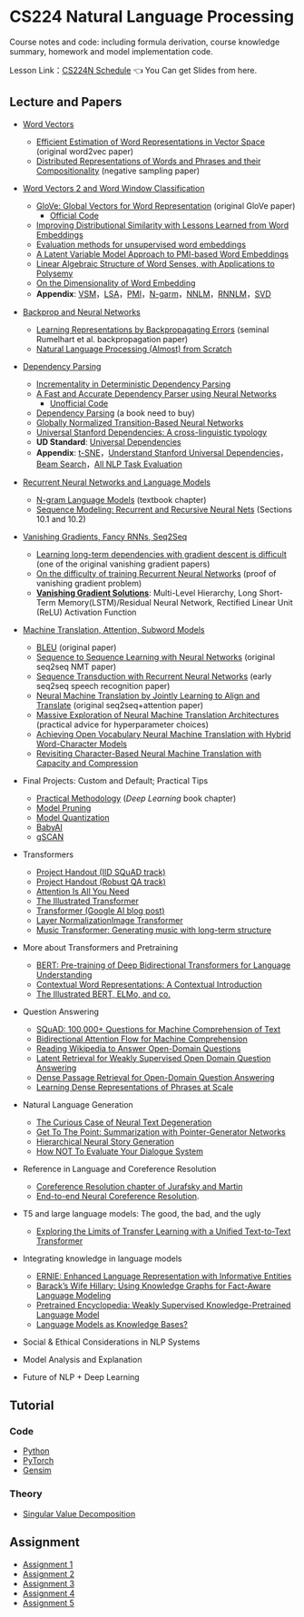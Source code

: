 # CS224 Natural Language Processing

Course notes and code: including formula derivation, course knowledge summary, homework and model implementation code.

Lesson Link：[CS224N Schedule](https://web.stanford.edu/class/cs224n/index.html#schedule) 👈 You Can get Slides from here.

## Lecture and Papers
- [Word Vectors](01_Word_Vectors.md)
  * [Efficient Estimation of Word Representations in Vector Space](http://arxiv.org/pdf/1301.3781.pdf) (original word2vec paper)
  * [Distributed Representations of Words and Phrases and their Compositionality](http://papers.nips.cc/paper/5021-distributed-representations-of-words-and-phrases-and-their-compositionality.pdf) (negative sampling paper)
- [Word Vectors 2 and Word Window Classification](02_Word_Vectors_2.md)
  - [GloVe: Global Vectors for Word Representation](http://nlp.stanford.edu/pubs/glove.pdf) (original GloVe paper)
    - [Official Code](https://nlp.stanford.edu/projects/glove/)
  - [Improving Distributional Similarity with Lessons Learned from Word Embeddings](http://www.aclweb.org/anthology/Q15-1016)
  - [Evaluation methods for unsupervised word embeddings](http://www.aclweb.org/anthology/D15-1036)
  - [A Latent Variable Model Approach to PMI-based Word Embeddings](http://aclweb.org/anthology/Q16-1028)
  - [Linear Algebraic Structure of Word Senses, with Applications to Polysemy](https://transacl.org/ojs/index.php/tacl/article/viewFile/1346/320)
  - [On the Dimensionality of Word Embedding](https://papers.nips.cc/paper/7368-on-the-dimensionality-of-word-embedding.pdf)
  - **Appendix**: [VSM](https://blog.csdn.net/weixin_42398658/article/details/85063004)，[LSA](https://zhuanlan.zhihu.com/p/144367432)，[PMI](https://blog.csdn.net/cj151525/article/details/112804799#:~:text=PMI%20%EF%BC%88%20Pointwise%20Mutual%20Information%20%EF%BC%89%20%E6%9C%BA%E5%99%A8%E5%AD%A6%E4%B9%A0%E7%9B%B8%E5%85%B3%E6%96%87%E7%8C%AE%E9%87%8C%E9%9D%A2%EF%BC%8C%E7%BB%8F%E5%B8%B8%E4%BC%9A%E7%94%A8%E5%88%B0%20PMI,%28x%2Cy%29p%20%28x%29p%20%28y%29%3Dlogp%20%28x%7Cy%29p%20%28x%29%3Dlogp%20%28y%7Cx%29p%20%28y%29%20%E5%9C%A8%E6%A6%82%E7%8E%87%E8%AE%BA%E4%B8%AD%EF%BC%8C%E6%88%91%E4%BB%AC%E7%9F%A5%E9%81%93%EF%BC%8C%E5%A6%82)，[N-garm](https://zhuanlan.zhihu.com/p/32829048)，[NNLM](https://blog.csdn.net/lilong117194/article/details/82018008)，[RNNLM](https://blog.csdn.net/rongsenmeng2835/article/details/108656674)，[SVD](https://zhuanlan.zhihu.com/p/29846048)
  
- [Backprop and Neural Networks](03_Backprop.md)
  - [Learning Representations by Backpropagating Errors](http://www.iro.umontreal.ca/~vincentp/ift3395/lectures/backprop_old.pdf) (seminal Rumelhart et al. backpropagation paper)
  - [Natural Language Processing (Almost) from Scratch](http://www.jmlr.org/papers/volume12/collobert11a/collobert11a.pdf)

- [Dependency Parsing](04_Dependency_Parsing.md)
  - [Incrementality in Deterministic Dependency Parsing](https://www.aclweb.org/anthology/W/W04/W04-0308.pdf)
  - [A Fast and Accurate Dependency Parser using Neural Networks](https://www.emnlp2014.org/papers/pdf/EMNLP2014082.pdf)
    - [Unofficial Code](https://github.com/akjindal53244/dependency_parsing_tf)
  - [Dependency Parsing](http://www.morganclaypool.com/doi/abs/10.2200/S00169ED1V01Y200901HLT002) (a book need to buy)
  - [Globally Normalized Transition-Based Neural Networks](https://arxiv.org/pdf/1603.06042.pdf)
  - [Universal Stanford Dependencies: A cross-linguistic typology](http://nlp.stanford.edu/~manning/papers/USD_LREC14_UD_revision.pdf)
  - **UD Standard**: [Universal Dependencies](http://universaldependencies.org/)
  - **Appendix**: [t-SNE](https://zhuanlan.zhihu.com/p/148170862)，[Understand Stanford Universal Dependencies](https://www.cnblogs.com/brooksj/articles/14191888.html)，[Beam Search](https://zhuanlan.zhihu.com/p/82829880)，[All NLP Task Evaluation](https://my.oschina.net/u/4316091/blog/4270383)

- [Recurrent Neural Networks and Language Models](05_Language_Models.md)
  - [N-gram Language Models](https://web.stanford.edu/~jurafsky/slp3/3.pdf) (textbook chapter)
  - [Sequence Modeling: Recurrent and Recursive Neural Nets](http://www.deeplearningbook.org/contents/rnn.html) (Sections 10.1 and 10.2)
  
- [Vanishing Gradients, Fancy RNNs, Seq2Seq](06_Fancy_RNN.md)
  - [Learning long-term dependencies with gradient descent is difficult](https://readpaper.com/pdf-annotate/note?noteId=645919043856969728&pdfId=4508884458182172673) (one of the original vanishing gradient papers)
  - [On the difficulty of training Recurrent Neural Networks](https://arxiv.org/pdf/1211.5063.pdf) (proof of vanishing gradient problem)
  - [**Vanishing Gradient Solutions**](https://analyticsindiamag.com/addressing-the-vanishing-gradient-problem-a-guide-for-beginners/): Multi-Level Hierarchy, Long Short-Term Memory(LSTM)/Residual Neural Network, Rectified Linear Unit (ReLU) Activation Function
  
- [Machine Translation, Attention, Subword Models](07_Machine_Translation.md)
  - [BLEU](https://www.aclweb.org/anthology/P02-1040.pdf) (original paper)
  - [Sequence to Sequence Learning with Neural Networks](https://arxiv.org/pdf/1409.3215.pdf) (original seq2seq NMT paper)
  - [Sequence Transduction with Recurrent Neural Networks](https://arxiv.org/pdf/1211.3711.pdf) (early seq2seq speech recognition paper)
  - [Neural Machine Translation by Jointly Learning to Align and Translate](https://arxiv.org/pdf/1409.0473.pdf) (original seq2seq+attention paper)
  - [Massive Exploration of Neural Machine Translation Architectures](https://arxiv.org/pdf/1703.03906.pdf) (practical advice for hyperparameter choices)
  - [Achieving Open Vocabulary Neural Machine Translation with Hybrid Word-Character Models](https://arxiv.org/abs/1604.00788.pdf)
  - [Revisiting Character-Based Neural Machine Translation with Capacity and Compression](https://arxiv.org/pdf/1808.09943.pdf)

- Final Projects: Custom and Default; Practical Tips
  - [Practical Methodology](https://www.deeplearningbook.org/contents/guidelines.html) (*Deep Learning* book chapter)
  - [Model Pruning](https://papers.nips.cc/paper/2020/file/eae15aabaa768ae4a5993a8a4f4fa6e4-Paper.pdf)
  - [Model Quantization](https://arxiv.org/pdf/2004.07320.pdf)
  - [BabyAI](https://arxiv.org/pdf/2007.12770.pdf)
  - [gSCAN](https://arxiv.org/pdf/2003.05161.pdf)

- Transformers
  - [Project Handout (IID SQuAD track)](http://web.stanford.edu/class/cs224n/project/default-final-project-handout-squad-track.pdf)
  - [Project Handout (Robust QA track)](http://web.stanford.edu/class/cs224n/project/default-final-project-handout-robustqa-track.pdf)
  - [Attention Is All You Need](https://arxiv.org/abs/1706.03762.pdf)
  - [The Illustrated Transformer](https://jalammar.github.io/illustrated-transformer/)
  - [Transformer (Google AI blog post)](https://ai.googleblog.com/2017/08/transformer-novel-neural-network.html)
  - [Layer Normalization](https://arxiv.org/pdf/1607.06450.pdf)[Image Transformer](https://arxiv.org/pdf/1802.05751.pdf)
  - [Music Transformer: Generating music with long-term structure](https://arxiv.org/pdf/1809.04281.pdf)

- More about Transformers and Pretraining
  - [BERT: Pre-training of Deep Bidirectional Transformers for Language Understanding](https://arxiv.org/pdf/1810.04805.pdf)
  - [Contextual Word Representations: A Contextual Introduction](https://arxiv.org/abs/1902.06006.pdf)
  - [The Illustrated BERT, ELMo, and co.](http://jalammar.github.io/illustrated-bert/)

- Question Answering
  - [SQuAD: 100,000+ Questions for Machine Comprehension of Text](https://arxiv.org/pdf/1606.05250.pdf)
  - [Bidirectional Attention Flow for Machine Comprehension](https://arxiv.org/pdf/1611.01603.pdf)
  - [Reading Wikipedia to Answer Open-Domain Questions](https://arxiv.org/pdf/1704.00051.pdf)
  - [Latent Retrieval for Weakly Supervised Open Domain Question Answering](https://arxiv.org/pdf/1906.00300.pdf)
  - [Dense Passage Retrieval for Open-Domain Question Answering](https://arxiv.org/pdf/2004.04906.pdf)
  - [Learning Dense Representations of Phrases at Scale](https://arxiv.org/pdf/2012.12624.pdf)

- Natural Language Generation
  - [The Curious Case of Neural Text Degeneration](https://arxiv.org/abs/1904.09751.pdf)
  - [Get To The Point: Summarization with Pointer-Generator Networks](https://arxiv.org/abs/1704.04368.pdf)
  - [Hierarchical Neural Story Generation](https://arxiv.org/abs/1805.04833.pdf)
  - [How NOT To Evaluate Your Dialogue System](https://arxiv.org/abs/1603.08023.pdf)

- Reference in Language and Coreference Resolution
  - [Coreference Resolution chapter of Jurafsky and Martin](https://web.stanford.edu/~jurafsky/slp3/22.pdf)
  - [End-to-end Neural Coreference Resolution](https://arxiv.org/pdf/1707.07045.pdf).

- T5 and large language models: The good, the bad, and the ugly
  - [Exploring the Limits of Transfer Learning with a Unified Text-to-Text Transformer](https://colinraffel.com/publications/jmlr2020exploring.pdf)

- Integrating knowledge in language models
  - [ERNIE: Enhanced Language Representation with Informative Entities](https://arxiv.org/pdf/1905.07129.pdf)
  - [Barack’s Wife Hillary: Using Knowledge Graphs for Fact-Aware Language Modeling](https://arxiv.org/pdf/1906.07241.pdf)
  - [Pretrained Encyclopedia: Weakly Supervised Knowledge-Pretrained Language Model](https://arxiv.org/pdf/1912.09637.pdf)
  - [Language Models as Knowledge Bases?](https://www.aclweb.org/anthology/D19-1250.pdf)

- Social & Ethical Considerations in NLP Systems
- Model Analysis and Explanation
- Future of NLP + Deep Learning

## Tutorial

### Code

- [Python](./Tutorial/cs224n-python-review-code-updated.ipynb)
- [PyTorch](./Tutorial/CS224N_PyTorch_Tutorial.ipynb)
- [Gensim](./Tutorial/Gensim%20word%20vector%20visualization.ipynb)

### Theory

- [Singular Value Decomposition](https://davetang.org/file/Singular_Value_Decomposition_Tutorial.pdf) 


## Assignment

- [Assignment 1](./Assignment/A1/exploring_word_vectors.ipynb)
- [Assignment 2](./Assignment/A2)
- [Assignment 3](./Assignment/A3/a3.pdf)
- [Assignment 4](./Assignment/A4/a4.pdf)
- [Assignment 5](./Assignment/A5/a5.pdf)







